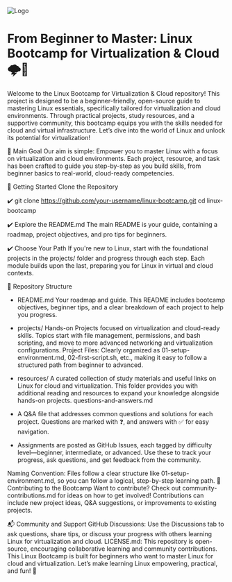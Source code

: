 
![Logo](https://img.shields.io/badge/-Mindset-ffffff?logo=data:image/png;base64,**YOUR_BASE64_ENCODED_IMAGE_HERE**&style=for-the-badge&logoColor=black&labelColor=white)

# From Beginner to Master: Linux Bootcamp for Virtualization & Cloud 🌩️🐧

Welcome to the Linux Bootcamp for Virtualization & Cloud repository! This project is designed to be a beginner-friendly, open-source guide to mastering Linux essentials, specifically tailored for virtualization and cloud environments. Through practical projects, study resources, and a supportive community, this bootcamp equips you with the skills needed for cloud and virtual infrastructure. Let’s dive into the world of Linux and unlock its potential for virtualization!

🌱 Main Goal
Our aim is simple:
Empower you to master Linux with a focus on virtualization and cloud environments. Each project, resource, and task has been crafted to guide you step-by-step as you build skills, from beginner basics to real-world, cloud-ready competencies.

🚀 Getting Started
Clone the Repository


✔️ git clone https://github.com/your-username/linux-bootcamp.git
cd linux-bootcamp


✔️ Explore the README.md
The main README is your guide, containing a roadmap, project objectives, and pro tips for beginners.

✔️ Choose Your Path
If you're new to Linux, start with the foundational projects in the projects/ folder and progress through each step. Each module builds upon the last, preparing you for Linux in virtual and cloud contexts.

📂 Repository Structure
- README.md
Your roadmap and guide. This README includes bootcamp objectives, beginner tips, and a clear breakdown of each project to help you progress.

- projects/
Hands-on Projects focused on virtualization and cloud-ready skills. Topics start with file management, permissions, and bash scripting, and move to more advanced networking and virtualization configurations.
Project Files: Clearly organized as 01-setup-environment.md, 02-first-script.sh, etc., making it easy to follow a structured path from beginner to advanced.

- resources/
A curated collection of study materials and useful links on Linux for cloud and virtualization. This folder provides you with additional reading and resources to expand your knowledge alongside hands-on projects.
questions-and-answers.md

- A Q&A file that addresses common questions and solutions for each project. Questions are marked with ❓, and answers with ✅ for easy navigation.

- Assignments are posted as GitHub Issues, each tagged by difficulty level—beginner, intermediate, or advanced. Use these to track your progress, ask questions, and get feedback from the community.

Naming Convention: Files follow a clear structure like 01-setup-environment.md, so you can follow a logical, step-by-step learning path.
🤝 Contributing to the Bootcamp
Want to contribute? Check out community-contributions.md for ideas on how to get involved! Contributions can include new project ideas, Q&A suggestions, or improvements to existing projects.

📬 Community and Support
GitHub Discussions: Use the Discussions tab to ask questions, share tips, or discuss your progress with others learning Linux for virtualization and cloud.
LICENSE.md: This repository is open-source, encouraging collaborative learning and community contributions.
This Linux Bootcamp is built for beginners who want to master Linux for cloud and virtualization. Let’s make learning Linux empowering, practical, and fun! 🌟

